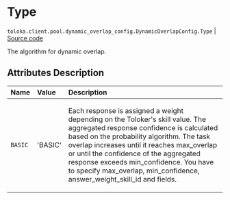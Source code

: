 # Type
`toloka.client.pool.dynamic_overlap_config.DynamicOverlapConfig.Type` | [Source code](https://github.com/Toloka/toloka-kit/blob/v1.1.0.post1/src/client/pool/dynamic_overlap_config.py#L25)

The algorithm for dynamic overlap.

## Attributes Description

| Name | Value | Description |
| :------| :-----------| :----------| 
`BASIC`|'BASIC'|<p>Each response is assigned a weight depending on the Toloker&#x27;s skill value. The aggregated response confidence is calculated based on the probability algorithm. The task overlap increases until it reaches max_overlap or until the confidence of the aggregated response exceeds min_confidence. You have to specify max_overlap, min_confidence, answer_weight_skill_id and fields.</p>
